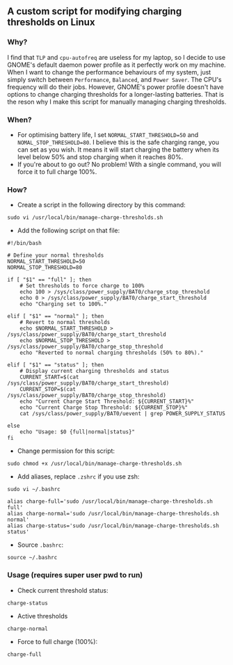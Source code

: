## A custom script for modifying charging thresholds on Linux

### Why?
I find that `TLP` and `cpu-autofreq` are useless for my laptop, so I decide to use GNOME's default daemon power profile as it perfectly work on my machine. When I want to change the performance behaviours of my system, just simply switch between `Performance`, `Balanced`, and `Power Saver`. The CPU's frequency will do their jobs. However, GNOME's power profile doesn't have options to change charging thresholds for a longer-lasting batteries. That is the reson why I make this script for manually managing charging thresholds.

### When?
- For optimising battery life, I set `NORMAL_START_THRESHOLD=50` and `NOMAL_STOP_THRESHOLD=80`. I believe this is the safe charging range, you can set as you wish. It means it will start charging the battery when its level below 50% and stop charging when it reaches 80%.
- If you're about to go out? No problem! With a single command, you will force it to full charge 100%.

### How?
- Create a script in the following directory by this command:
```
sudo vi /usr/local/bin/manage-charge-thresholds.sh
```

- Add the following script on that file:

```shell
#!/bin/bash

# Define your normal thresholds
NORMAL_START_THRESHOLD=50
NORMAL_STOP_THRESHOLD=80

if [ "$1" == "full" ]; then
    # Set thresholds to force charge to 100%
    echo 100 > /sys/class/power_supply/BAT0/charge_stop_threshold
    echo 0 > /sys/class/power_supply/BAT0/charge_start_threshold
    echo "Charging set to 100%."

elif [ "$1" == "normal" ]; then
    # Revert to normal thresholds
    echo $NORMAL_START_THRESHOLD > /sys/class/power_supply/BAT0/charge_start_threshold
    echo $NORMAL_STOP_THRESHOLD > /sys/class/power_supply/BAT0/charge_stop_threshold
    echo "Reverted to normal charging thresholds (50% to 80%)."

elif [ "$1" == "status" ]; then
    # Display current charging thresholds and status
    CURRENT_START=$(cat /sys/class/power_supply/BAT0/charge_start_threshold)
    CURRENT_STOP=$(cat /sys/class/power_supply/BAT0/charge_stop_threshold)
    echo "Current Charge Start Threshold: ${CURRENT_START}%"
    echo "Current Charge Stop Threshold: ${CURRENT_STOP}%"
    cat /sys/class/power_supply/BAT0/uevent | grep POWER_SUPPLY_STATUS

else
    echo "Usage: $0 {full|normal|status}"
fi
```

- Change permission for this script:
```
sudo chmod +x /usr/local/bin/manage-charge-thresholds.sh
```

- Add aliases, replace `.zshrc` if you use zsh:
```
sudo vi ~/.bashrc
```

```shell
alias charge-full='sudo /usr/local/bin/manage-charge-thresholds.sh full'
alias charge-normal='sudo /usr/local/bin/manage-charge-thresholds.sh normal'
alias charge-status='sudo /usr/local/bin/manage-charge-thresholds.sh status'
```
- Source `.bashrc`:
```
source ~/.bashrc
```

### Usage (requires super user pwd to run)
- Check current threshold status:
```
charge-status
```
- Active thresholds
```
charge-normal
```
- Force to full charge (100%):
```
charge-full
```
